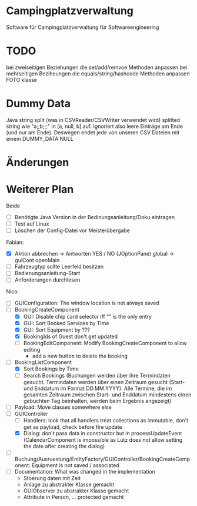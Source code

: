 # Campingplatzverwaltung

Software für Campingplatzverwaltung für Softwareengineering

# TODO

bei zweiseitigen Beziehungen die set/add/remvoe Methoden anpassen
bei mehrseitigen Beziheungen die equals/string/hashcode Methoden anpassen
FOTO klasse

# Dummy Data

Java string split (was in CSVReader/CSVWriter verwendet wird) splitted string wie "a;;b;;;" in [a, null, b] auf.
Ignoriert also leere Einträge am Ende (und nur am Ende). Deswegen endet jede von unseren CSV Dateien mit einem
DUMMY_DATA NULL

# Änderungen

# Weiterer Plan

Beide

- [ ] Benötigte Java Version in der Bedinungsanleitung/Doku eintragen
- [ ] Test auf Linux
- [ ] Löschen der Config-Datei vor Meisterübergabe

Fabian:

- [x] Aktion abbrechen -> Antworten YES / NO (JOptionPane) global -> guiCont openMain
- [ ] Fahrzeugtyp sollte Leerfeld besitzen
- [ ] Bedienungsanleitung-Start
- [ ] Anforderungen durchlesen

Nico:

- [ ] GUIConfiguration: The window location is not always saved
- [ ] BookingCreateComponent
    - [x] GUI: Disable chip card selector iff "" is the only entry
    - [x] GUI: Sort Booked Services by Time
    - [x] GUI: Sort Equipment by ???
    - [x] BookingIds of Guest don't get updated
    - [ ] BookingEditComponent: Modify BookingCreateComponent to allow editing
        - add a new button to delete the booking
- [ ] BookingListComponent
    - [x] Sort Bookings by Time
    - [ ] Search Bookings (Buchungen werden über ihre Termindaten gesucht. Termindaten werden über
      einen Zeitraum gesucht (Start- und Enddatum im Format DD.MM.YYYY). Alle Termine, die im gesamten Zeitraum zwischen
      Start- und Enddatum mindestens einen gebuchten Tag beinhalten, werden beim Ergebnis angezeigt)
- [ ] Payload: Move classes somewhere else
- [ ] GUIController
    - [ ] Handlers: look that all handlers treat collections as immutable, don't get as payload, check before
      fire update
    - [x] Dialog: don't pass data in constructor but in processUpdateEvent (CalendarComponent is impossible as Lutz does
      not allow setting the date after creating the dialog)
- [ ] Buchung/Ausruestung/EntityFactory/GUIController/BookingCreateComponent: Equipment is not saved / associated
- [ ] Documentation: What was changed in the implementation
    - Stoerung daten mit Zeit
    - Anlage zu abstrakter Klasse gemacht
    - GUIObserver zu abstrakter Klasse gemacht
    - Attribute in Person, ... protected gemacht